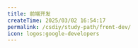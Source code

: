 ```yaml
---
title: 前端开发
createTime: 2025/03/02 16:54:17
permalink: /csdiy/study-path/front-dev/
icon: logos:google-developers
---
```

